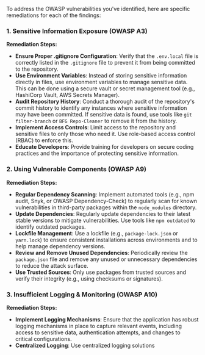 To address the OWASP vulnerabilities you've identified, here are specific remediations for each of the findings:

### 1. Sensitive Information Exposure (OWASP A3)

**Remediation Steps:**
- **Ensure Proper .gitignore Configuration**: Verify that the `.env.local` file is correctly listed in the `.gitignore` file to prevent it from being committed to the repository. 
- **Use Environment Variables**: Instead of storing sensitive information directly in files, use environment variables to manage sensitive data. This can be done using a secure vault or secret management tool (e.g., HashiCorp Vault, AWS Secrets Manager).
- **Audit Repository History**: Conduct a thorough audit of the repository's commit history to identify any instances where sensitive information may have been committed. If sensitive data is found, use tools like `git filter-branch` or `BFG Repo-Cleaner` to remove it from the history.
- **Implement Access Controls**: Limit access to the repository and sensitive files to only those who need it. Use role-based access control (RBAC) to enforce this.
- **Educate Developers**: Provide training for developers on secure coding practices and the importance of protecting sensitive information.

### 2. Using Vulnerable Components (OWASP A9)

**Remediation Steps:**
- **Regular Dependency Scanning**: Implement automated tools (e.g., npm audit, Snyk, or OWASP Dependency-Check) to regularly scan for known vulnerabilities in third-party packages within the `node_modules` directory.
- **Update Dependencies**: Regularly update dependencies to their latest stable versions to mitigate vulnerabilities. Use tools like `npm outdated` to identify outdated packages.
- **Lockfile Management**: Use a lockfile (e.g., `package-lock.json` or `yarn.lock`) to ensure consistent installations across environments and to help manage dependency versions.
- **Review and Remove Unused Dependencies**: Periodically review the `package.json` file and remove any unused or unnecessary dependencies to reduce the attack surface.
- **Use Trusted Sources**: Only use packages from trusted sources and verify their integrity (e.g., using checksums or signatures).

### 3. Insufficient Logging & Monitoring (OWASP A10)

**Remediation Steps:**
- **Implement Logging Mechanisms**: Ensure that the application has robust logging mechanisms in place to capture relevant events, including access to sensitive data, authentication attempts, and changes to critical configurations.
- **Centralized Logging**: Use centralized logging solutions